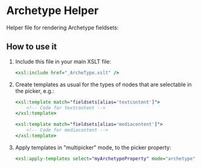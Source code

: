# Archetype Helper

Helper file for rendering Archetype fieldsets:

## How to use it

1. Include this file in your main XSLT file:

	```xslt
	<xsl:include href="_ArcheType.xslt" />
	```
	
2. Create templates as usual for the types of nodes that are selectable in the picker, e.g.:

	```xslt
	<xsl:template match="fieldsets[alias='textcontent']">
		<!-- Code for textcontent -->
	</xsl:template>

	<xsl:template match="fieldsets[alias='mediacontent']">
		<!-- Code for mediacontent -->
	</xsl:template>
	```

3. Apply templates in "multipicker" mode, to the picker property:

	```xslt
	<xsl:apply-templates select="myArchetypeProperty" mode="archetype" />
	```